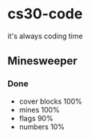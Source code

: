 # cs30-code
it's always coding time

## Minesweeper
### Done
- cover blocks 100%
- mines 100%
- flags 90%
- numbers 10%